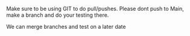 Make sure to be using GIT to do pull/pushes. Please dont push to Main, make a branch and do your testing there.

We can merge branches and test on a later date
